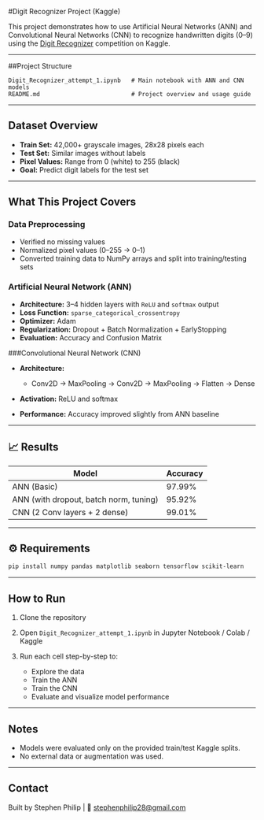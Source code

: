 #Digit Recognizer Project (Kaggle)

This project demonstrates how to use Artificial Neural Networks (ANN) and Convolutional Neural Networks (CNN) to recognize handwritten digits (0–9) using the [Digit Recognizer](https://www.kaggle.com/competitions/digit-recognizer) competition on Kaggle.

---

##Project Structure

```
Digit_Recognizer_attempt_1.ipynb   # Main notebook with ANN and CNN models
README.md                          # Project overview and usage guide
```

---

## Dataset Overview

* **Train Set:** 42,000+ grayscale images, 28x28 pixels each
* **Test Set:** Similar images without labels
* **Pixel Values:** Range from 0 (white) to 255 (black)
* **Goal:** Predict digit labels for the test set

---

## What This Project Covers

### Data Preprocessing

* Verified no missing values
* Normalized pixel values (0–255 → 0–1)
* Converted training data to NumPy arrays and split into training/testing sets

### Artificial Neural Network (ANN)

* **Architecture:** 3–4 hidden layers with `ReLU` and `softmax` output
* **Loss Function:** `sparse_categorical_crossentropy`
* **Optimizer:** Adam
* **Regularization:** Dropout + Batch Normalization + EarlyStopping
* **Evaluation:** Accuracy and Confusion Matrix

###Convolutional Neural Network (CNN)

* **Architecture:**

  * Conv2D → MaxPooling → Conv2D → MaxPooling → Flatten → Dense
* **Activation:** ReLU and softmax
* **Performance:** Accuracy improved slightly from ANN baseline

---

## 📈 Results

| Model                                  | Accuracy |
| -------------------------------------- | -------- |
| ANN (Basic)                            | 97.99%   |
| ANN (with dropout, batch norm, tuning) | 95.92% |
| CNN (2 Conv layers + 2 dense)          | 99.01%   |

---

## ⚙️ Requirements

```bash
pip install numpy pandas matplotlib seaborn tensorflow scikit-learn
```

---

## How to Run

1. Clone the repository
2. Open `Digit_Recognizer_attempt_1.ipynb` in Jupyter Notebook / Colab / Kaggle
3. Run each cell step-by-step to:

   * Explore the data
   * Train the ANN
   * Train the CNN
   * Evaluate and visualize model performance

---

## Notes

* Models were evaluated only on the provided train/test Kaggle splits.
* No external data or augmentation was used.

---

## Contact

Built by Stephen Philip | 📧 [stephenphilip28@gmail.com](mailto:stephenphilip28@gmail.com)
